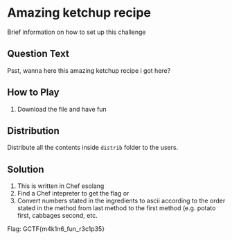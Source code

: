 # Amazing ketchup recipe
Brief information on how to set up this challenge

## Question Text
Psst, wanna here this amazing ketchup recipe i got here?

## How to Play
1. Download the file and have fun

## Distribution
Distribute all the contents inside `distrib` folder to the users.

## Solution
1. This is written in Chef esolang  
2. Find a Chef intepreter to get the flag or  
3. Convert numbers stated in the ingredients to ascii according to the order stated in the method from last method to the first method (e.g. potato first, cabbages second, etc.   

Flag: GCTF{m4k1n6_fun_r3c1p35}
